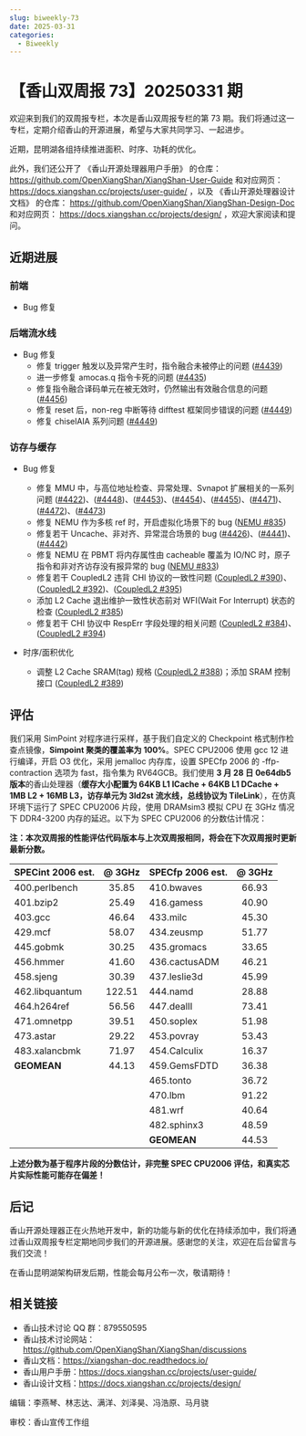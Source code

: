 ```yaml
---
slug: biweekly-73
date: 2025-03-31
categories:
  - Biweekly
---
```


# 【香山双周报 73】20250331 期

欢迎来到我们的双周报专栏，本次是香山双周报专栏的第 73 期。我们将通过这一专栏，定期介绍香山的开源进展，希望与大家共同学习、一起进步。

近期，昆明湖各组持续推进面积、时序、功耗的优化。

此外，我们还公开了 《香山开源处理器用户手册》 的仓库： https://github.com/OpenXiangShan/XiangShan-User-Guide 和对应网页： https://docs.xiangshan.cc/projects/user-guide/ ，以及 《香山开源处理器设计文档》 的仓库： https://github.com/OpenXiangShan/XiangShan-Design-Doc 和对应网页： https://docs.xiangshan.cc/projects/design/ ，欢迎大家阅读和提问。

<!-- more -->

## 近期进展

### 前端

- Bug 修复

### 后端流水线

- Bug 修复
  - 修复 trigger 触发以及异常产生时，指令融合未被停止的问题 ([#4439](https://github.com/OpenXiangShan/XiangShan/pull/4439))
  - 进一步修复 amocas.q 指令卡死的问题 ([#4435](https://github.com/OpenXiangShan/XiangShan/pull/4435))
  - 修复指令融合译码单元在被无效时，仍然输出有效融合信息的问题 ([#4456](https://github.com/OpenXiangShan/XiangShan/pull/4456))
  - 修复 reset 后，non-reg 中断等待 difftest 框架同步错误的问题 ([#4449](https://github.com/OpenXiangShan/XiangShan/pull/4449))
  - 修复 chiselAIA 系列问题 ([#4449](https://github.com/OpenXiangShan/XiangShan/pull/4449))


### 访存与缓存

- Bug 修复
  - 修复 MMU 中，与高位地址检查、异常处理、Svnapot 扩展相关的一系列问题 ([#4422](https://github.com/OpenXiangShan/XiangShan/pull/4422))、([#4448](https://github.com/OpenXiangShan/XiangShan/pull/4448))、([#4453](https://github.com/OpenXiangShan/XiangShan/pull/4453))、([#4454](https://github.com/OpenXiangShan/XiangShan/pull/4454))、([#4455](https://github.com/OpenXiangShan/XiangShan/pull/4455))、([#4471](https://github.com/OpenXiangShan/XiangShan/pull/4471))、([#4472](https://github.com/OpenXiangShan/XiangShan/pull/4472))、([#4473](https://github.com/OpenXiangShan/XiangShan/pull/4473))
  - 修复 NEMU 作为多核 ref 时，开启虚拟化场景下的 bug ([NEMU #835](https://github.com/OpenXiangShan/NEMU/pull/835))
  - 修复若干 Uncache、非对齐、异常混合场景的 bug ([#4426](https://github.com/OpenXiangShan/XiangShan/pull/4426))、([#4441](https://github.com/OpenXiangShan/XiangShan/pull/4441))、([#4442](https://github.com/OpenXiangShan/XiangShan/pull/4442))
  - 修复 NEMU 在 PBMT 将内存属性由 cacheable 覆盖为 IO/NC 时，原子指令和非对齐访存没有报异常的 bug ([NEMU #833](https://github.com/OpenXiangShan/NEMU/pull/833))
  - 修复若干 CoupledL2 违背 CHI 协议的一致性问题 ([CoupledL2 #390](https://github.com/OpenXiangShan/CoupledL2/pull/390))、([CoupledL2 #392](https://github.com/OpenXiangShan/CoupledL2/pull/392))、([CoupledL2 #395](https://github.com/OpenXiangShan/CoupledL2/pull/395))
  - 添加 L2 Cache 退出维护一致性状态前对 WFI(Wait For Interrupt) 状态的检查 ([CoupledL2 #385](https://github.com/OpenXiangShan/CoupledL2/pull/385))
  - 修复若干 CHI 协议中 RespErr 字段处理的相关问题 ([CoupledL2 #384](https://github.com/OpenXiangShan/CoupledL2/pull/384))、([CoupledL2 #394](https://github.com/OpenXiangShan/CoupledL2/pull/394))
  
- 时序/面积优化
  - 调整 L2 Cache SRAM(tag) 规格 ([CoupledL2 #388](https://github.com/OpenXiangShan/CoupledL2/pull/388))；添加 SRAM 控制接口 ([CoupledL2 #389](https://github.com/OpenXiangShan/CoupledL2/pull/389))

## 评估

我们采用 SimPoint 对程序进行采样，基于我们自定义的 Checkpoint 格式制作检查点镜像，**Simpoint 聚类的覆盖率为 100%**。SPEC CPU2006 使用 gcc 12 进行编译，开启 O3 优化，采用 jemalloc 内存库，设置 SPECfp 2006 的 -ffp-contraction 选项为 fast，指令集为 RV64GCB。我们使用 **3 月 28 日 0e64db5 版本**的香山处理器（**缓存大小配置为 64KB L1 ICache + 64KB L1 DCache + 1MB L2 + 16MB L3，访存单元为 3ld2st 流水线，总线协议为 TileLink**），在仿真环境下运行了 SPEC CPU2006 片段，使用 DRAMsim3 模拟 CPU 在 3GHz 情况下 DDR4-3200 内存的延迟。以下为 SPEC CPU2006 的分数估计情况：

**注：本次双周报的性能评估代码版本与上次双周报相同，将会在下次双周报时更新最新分数。**

| SPECint 2006 est. | @ 3GHz | SPECfp 2006 est.  | @ 3GHz |
| :---------------- | :----: | :---------------- | :----: |
| 400.perlbench     | 35.85  | 410.bwaves        | 66.93  |
| 401.bzip2         | 25.49  | 416.gamess        | 40.90  |
| 403.gcc           | 46.64  | 433.milc          | 45.30  |
| 429.mcf           | 58.07  | 434.zeusmp        | 51.77  |
| 445.gobmk         | 30.25  | 435.gromacs       | 33.65  |
| 456.hmmer         | 41.60  | 436.cactusADM     | 46.21  |
| 458.sjeng         | 30.39  | 437.leslie3d      | 45.99  |
| 462.libquantum    | 122.51 | 444.namd          | 28.88  |
| 464.h264ref       | 56.56  | 447.dealII        | 73.41  |
| 471.omnetpp       | 39.51  | 450.soplex        | 51.98  |
| 473.astar         | 29.22  | 453.povray        | 53.43  |
| 483.xalancbmk     | 71.97  | 454.Calculix      | 16.37  |
| **GEOMEAN**       | 44.13  | 459.GemsFDTD      | 36.38  |
|                   |        | 465.tonto         | 36.72  |
|                   |        | 470.lbm           | 91.22  |
|                   |        | 481.wrf           | 40.64  |
|                   |        | 482.sphinx3       | 48.59  |
|                   |        | **GEOMEAN**       | 44.53  |

**上述分数为基于程序片段的分数估计，非完整 SPEC CPU2006 评估，和真实芯片实际性能可能存在偏差！**

## 后记

香山开源处理器正在火热地开发中，新的功能与新的优化在持续添加中，我们将通过香山双周报专栏定期地同步我们的开源进展。感谢您的关注，欢迎在后台留言与我们交流！

在香山昆明湖架构研发后期，性能会每月公布一次，敬请期待！

## 相关链接

* 香山技术讨论 QQ 群：879550595
* 香山技术讨论网站：https://github.com/OpenXiangShan/XiangShan/discussions
* 香山文档：https://xiangshan-doc.readthedocs.io/
* 香山用户手册：https://docs.xiangshan.cc/projects/user-guide/
* 香山设计文档：https://docs.xiangshan.cc/projects/design/

编辑：李燕琴、林志达、满洋、刘泽昊、冯浩原、马月骁

审校：香山宣传工作组
